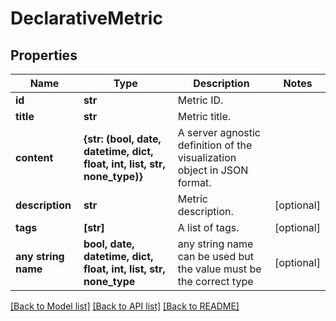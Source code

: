 # DeclarativeMetric


## Properties
Name | Type | Description | Notes
------------ | ------------- | ------------- | -------------
**id** | **str** | Metric ID. | 
**title** | **str** | Metric title. | 
**content** | **{str: (bool, date, datetime, dict, float, int, list, str, none_type)}** | A server agnostic definition of the visualization object in JSON format. | 
**description** | **str** | Metric description. | [optional] 
**tags** | **[str]** | A list of tags. | [optional] 
**any string name** | **bool, date, datetime, dict, float, int, list, str, none_type** | any string name can be used but the value must be the correct type | [optional]

[[Back to Model list]](../README.md#documentation-for-models) [[Back to API list]](../README.md#documentation-for-api-endpoints) [[Back to README]](../README.md)


